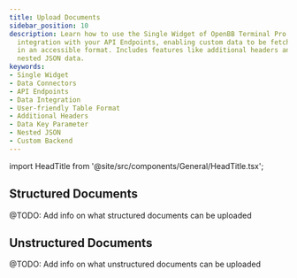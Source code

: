 ```yaml
---
title: Upload Documents
sidebar_position: 10
description: Learn how to use the Single Widget of OpenBB Terminal Pro for seamless
  integration with your API Endpoints, enabling custom data to be fetched and displayed
  in an accessible format. Includes features like additional headers and addressing
  nested JSON data.
keywords:
- Single Widget
- Data Connectors
- API Endpoints
- Data Integration
- User-friendly Table Format
- Additional Headers
- Data Key Parameter
- Nested JSON
- Custom Backend
---
```


import HeadTitle from '@site/src/components/General/HeadTitle.tsx';

<HeadTitle title="Upload Documents | OpenBB Terminal Pro Docs" />

## Structured Documents

@TODO: Add info on what structured documents can be uploaded

## Unstructured Documents

@TODO: Add info on what unstructured documents can be uploaded
